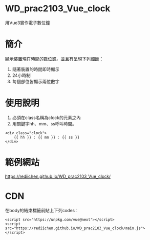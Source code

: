 # WD_prac2103_Vue_clock
用Vue3實作電子數位鐘

# 簡介
顯示裝置現在時間的數位鐘。並且有呈現下列細節：<br>
1. 隨著裝置的時間即時顯示
1. 24小時制
1. 每個部位皆顯示兩位數字

# 使用說明
1. 必須在class名稱為clock的元素之內
1. 用關鍵字hh、mm、ss呼叫時間。
```
<div class="clock">
    {{ hh }} : {{ mm }} : {{ ss }}
</div>
```

# 範例網站
https://rediichen.github.io/WD_prac2103_Vue_clock/


# CDN
在body的結束標籤前貼上下列codes：
```
<script src="https://unpkg.com/vue@next"></script>
<script src="https://rediichen.github.io/WD_prac2103_Vue_clock/main.js"></script>
```
